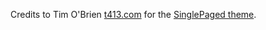 

Credits to Tim O'Brien [t413.com](http://t413.com/) for 
the [SinglePaged theme](https://github.com/t413/SinglePaged).

